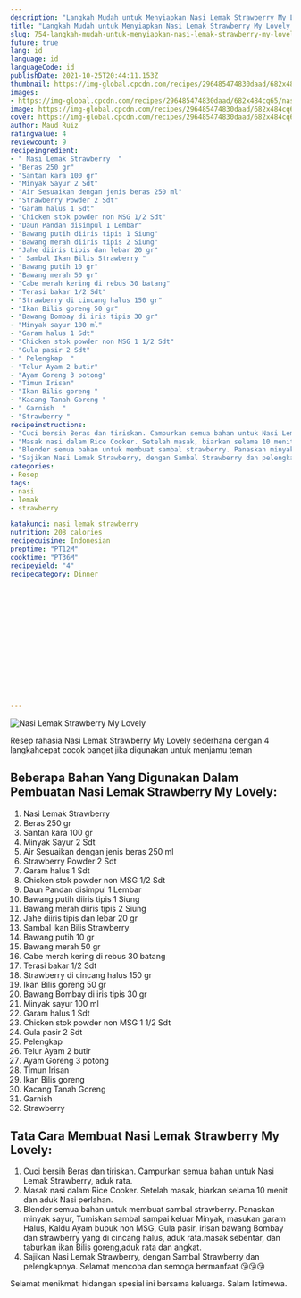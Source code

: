 ```yaml
---
description: "Langkah Mudah untuk Menyiapkan Nasi Lemak Strawberry My Lovely Anti Gagal"
title: "Langkah Mudah untuk Menyiapkan Nasi Lemak Strawberry My Lovely Anti Gagal"
slug: 754-langkah-mudah-untuk-menyiapkan-nasi-lemak-strawberry-my-lovely-anti-gagal
future: true
lang: id
language: id
languageCode: id
publishDate: 2021-10-25T20:44:11.153Z 
thumbnail: https://img-global.cpcdn.com/recipes/296485474830daad/682x484cq65/nasi-lemak-strawberry-my-lovely-foto-resep-utama.png
images:
- https://img-global.cpcdn.com/recipes/296485474830daad/682x484cq65/nasi-lemak-strawberry-my-lovely-foto-resep-utama.png
image: https://img-global.cpcdn.com/recipes/296485474830daad/682x484cq65/nasi-lemak-strawberry-my-lovely-foto-resep-utama.png
cover: https://img-global.cpcdn.com/recipes/296485474830daad/682x484cq65/nasi-lemak-strawberry-my-lovely-foto-resep-utama.png
author: Maud Ruiz
ratingvalue: 4
reviewcount: 9
recipeingredient:
- " Nasi Lemak Strawberry  "
- "Beras 250 gr"
- "Santan kara 100 gr"
- "Minyak Sayur 2 Sdt"
- "Air Sesuaikan dengan jenis beras 250 ml"
- "Strawberry Powder 2 Sdt"
- "Garam halus 1 Sdt"
- "Chicken stok powder non MSG 1/2 Sdt"
- "Daun Pandan disimpul 1 Lembar"
- "Bawang putih diiris tipis 1 Siung"
- "Bawang merah diiris tipis 2 Siung"
- "Jahe diiris tipis dan lebar 20 gr"
- " Sambal Ikan Bilis Strawberry "
- "Bawang putih 10 gr"
- "Bawang merah 50 gr"
- "Cabe merah kering di rebus 30 batang"
- "Terasi bakar 1/2 Sdt"
- "Strawberry di cincang halus 150 gr"
- "Ikan Bilis goreng 50 gr"
- "Bawang Bombay di iris tipis 30 gr"
- "Minyak sayur 100 ml"
- "Garam halus 1 Sdt"
- "Chicken stok powder non MSG 1 1/2 Sdt"
- "Gula pasir 2 Sdt"
- " Pelengkap  "
- "Telur Ayam 2 butir"
- "Ayam Goreng 3 potong"
- "Timun Irisan"
- "Ikan Bilis goreng "
- "Kacang Tanah Goreng "
- " Garnish  "
- "Strawberry "
recipeinstructions:
- "Cuci bersih Beras dan tiriskan. Campurkan semua bahan untuk Nasi Lemak Strawberry, aduk rata."
- "Masak nasi dalam Rice Cooker. Setelah masak, biarkan selama 10 menit dan aduk Nasi perlahan."
- "Blender semua bahan untuk membuat sambal strawberry. Panaskan minyak sayur, Tumiskan sambal sampai keluar Minyak, masukan garam Halus, Kaldu Ayam bubuk non MSG, Gula pasir, irisan bawang Bombay dan strawberry yang di cincang halus, aduk rata.masak sebentar, dan taburkan ikan Bilis goreng,aduk rata dan angkat."
- "Sajikan Nasi Lemak Strawberry, dengan Sambal Strawberry dan pelengkapnya. Selamat mencoba dan semoga bermanfaat 😘😘😘"
categories:
- Resep
tags:
- nasi
- lemak
- strawberry

katakunci: nasi lemak strawberry 
nutrition: 208 calories
recipecuisine: Indonesian
preptime: "PT12M"
cooktime: "PT36M"
recipeyield: "4"
recipecategory: Dinner


     
    
    
    
    
    
    
    
    
    
    
      
    
---
```



![Nasi Lemak Strawberry My Lovely](https://img-global.cpcdn.com/recipes/296485474830daad/682x484cq65/nasi-lemak-strawberry-my-lovely-foto-resep-utama.png)

Resep rahasia Nasi Lemak Strawberry My Lovely  sederhana dengan 4 langkahcepat cocok banget jika digunakan untuk menjamu teman

<!--inarticleads1-->

## Beberapa Bahan Yang Digunakan Dalam Pembuatan Nasi Lemak Strawberry My Lovely:

1.  Nasi Lemak Strawberry  
1. Beras 250 gr
1. Santan kara 100 gr
1. Minyak Sayur 2 Sdt
1. Air Sesuaikan dengan jenis beras 250 ml
1. Strawberry Powder 2 Sdt
1. Garam halus 1 Sdt
1. Chicken stok powder non MSG 1/2 Sdt
1. Daun Pandan disimpul 1 Lembar
1. Bawang putih diiris tipis 1 Siung
1. Bawang merah diiris tipis 2 Siung
1. Jahe diiris tipis dan lebar 20 gr
1.  Sambal Ikan Bilis Strawberry 
1. Bawang putih 10 gr
1. Bawang merah 50 gr
1. Cabe merah kering di rebus 30 batang
1. Terasi bakar 1/2 Sdt
1. Strawberry di cincang halus 150 gr
1. Ikan Bilis goreng 50 gr
1. Bawang Bombay di iris tipis 30 gr
1. Minyak sayur 100 ml
1. Garam halus 1 Sdt
1. Chicken stok powder non MSG 1 1/2 Sdt
1. Gula pasir 2 Sdt
1.  Pelengkap  
1. Telur Ayam 2 butir
1. Ayam Goreng 3 potong
1. Timun Irisan
1. Ikan Bilis goreng 
1. Kacang Tanah Goreng 
1.  Garnish  
1. Strawberry 



<!--inarticleads2-->

## Tata Cara Membuat Nasi Lemak Strawberry My Lovely:

1. Cuci bersih Beras dan tiriskan. Campurkan semua bahan untuk Nasi Lemak Strawberry, aduk rata.
1. Masak nasi dalam Rice Cooker. Setelah masak, biarkan selama 10 menit dan aduk Nasi perlahan.
1. Blender semua bahan untuk membuat sambal strawberry. Panaskan minyak sayur, Tumiskan sambal sampai keluar Minyak, masukan garam Halus, Kaldu Ayam bubuk non MSG, Gula pasir, irisan bawang Bombay dan strawberry yang di cincang halus, aduk rata.masak sebentar, dan taburkan ikan Bilis goreng,aduk rata dan angkat.
1. Sajikan Nasi Lemak Strawberry, dengan Sambal Strawberry dan pelengkapnya. Selamat mencoba dan semoga bermanfaat 😘😘😘




Selamat menikmati hidangan spesial ini bersama keluarga. Salam Istimewa.
